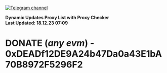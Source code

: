 [![Telegram channel](https://img.shields.io/endpoint?url=https://runkit.io/damiankrawczyk/telegram-badge/branches/master?url=https://t.me/n4z4v0d)](https://t.me/n4z4v0d) 

**Dynamic Updates Proxy List with Proxy Checker**  
**Last Updated: 18.12.23 07:09**

# DONATE (_any evm_) - 0xDEADf12DE9A24b47Da0a43E1bA70B8972F5296F2
